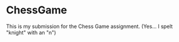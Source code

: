 # ChessGame
This is my submission for the Chess Game assignment.
(Yes... I spelt "knight" with an "n")

